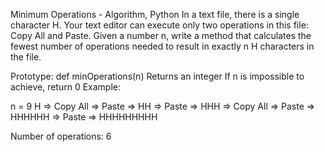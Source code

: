 Minimum Operations - Algorithm, Python
In a text file, there is a single character H. Your text editor can execute only two operations in this file: Copy All and Paste. Given a number n, write a method that calculates the fewest number of operations needed to result in exactly n H characters in the file.

Prototype: def minOperations(n)
Returns an integer
If n is impossible to achieve, return 0
Example:

n = 9 H => Copy All => Paste => HH => Paste => HHH => Copy All => Paste => HHHHHH => Paste => HHHHHHHHH

Number of operations: 6

